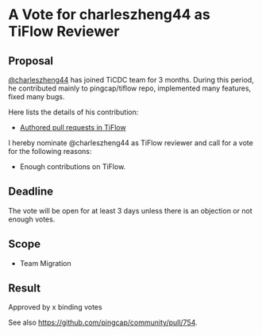 # A Vote for charleszheng44 as TiFlow Reviewer

## Proposal

[@charleszheng44](https://github.com/charleszheng44) has joined TiCDC team for 3 months. During this period, he contributed mainly to pingcap/tiflow repo, implemented many features, fixed many bugs.

Here lists the details of his contribution:

* [Authored pull requests in TiFlow](https://github.com/pingcap/tiflow/pulls?q=is%3Apr+author%3Acharleszheng44+)

I hereby nominate @charleszheng44 as TiFlow reviewer and call for a vote for the following reasons:

* Enough contributions on TiFlow.

## Deadline

The vote will be open for at least 3 days unless there is an objection or not enough votes.

## Scope

* Team Migration

## Result

Approved by x binding votes

See also <https://github.com/pingcap/community/pull/754>.

